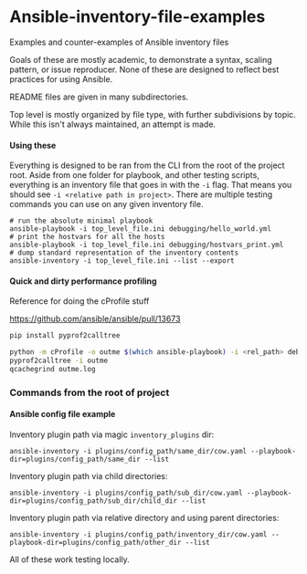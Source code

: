 # Ansible-inventory-file-examples
Examples and counter-examples of Ansible inventory files

Goals of these are mostly academic, to demonstrate a syntax, scaling pattern,
or issue reproducer. None of these are designed to reflect best practices
for using Ansible.

README files are given in many subdirectories.

Top level is mostly organized by file type, with further subdivisions
by topic. While this isn't always maintained, an attempt is made.

#### Using these

Everything is designed to be ran from the CLI from the root of the project
root. Aside from one folder for playbook, and other testing scripts,
everything is an inventory file that goes in with the `-i` flag.
That means you should see `-i <relative path in project>`. There are
multiple testing commands you can use on any given inventory file.

```
# run the absolute minimal playbook
ansible-playbook -i top_level_file.ini debugging/hello_world.yml
# print the hostvars for all the hosts
ansible-playbook -i top_level_file.ini debugging/hostvars_print.yml
# dump standard representation of the inventory contents
ansible-inventory -i top_level_file.ini --list --export
```

#### Quick and dirty performance profiling

Reference for doing the cProfile stuff

https://github.com/ansible/ansible/pull/13673

```bash
pip install pyprof2calltree
```

```bash
python -m cProfile -o outme $(which ansible-playbook) -i <rel_path> debugging/hello_world.yml
pyprof2calltree -i outme
qcachegrind outme.log
```

### Commands from the root of project

#### Ansible config file example

Inventory plugin path via magic `inventory_plugins` dir:

```
ansible-inventory -i plugins/config_path/same_dir/cow.yaml --playbook-dir=plugins/config_path/same_dir --list
```

Inventory plugin path via child directories:

```
ansible-inventory -i plugins/config_path/sub_dir/cow.yaml --playbook-dir=plugins/config_path/sub_dir/child_dir --list
```

Inventory plugin path via relative directory and using parent directories:

```
ansible-inventory -i plugins/config_path/inventory_dir/cow.yaml --playbook-dir=plugins/config_path/other_dir --list
```

All of these work testing locally.

